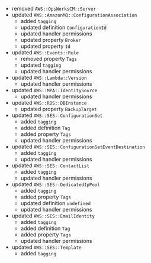 - removed `AWS::OpsWorksCM::Server`
- updated `AWS::AmazonMQ::ConfigurationAssociation`
  - added `tagging`
  - updated definition `ConfigurationId`
  - updated handler permissions
  - updated property `Broker`
  - updated property `Id`
- updated `AWS::Events::Rule`
  - removed property `Tags`
  - updated `tagging`
  - updated handler permissions
- updated `AWS::Lambda::Version`
  - updated handler permissions
- updated `AWS::MPA::IdentitySource`
  - updated handler permissions
- updated `AWS::RDS::DBInstance`
  - updated property `BackupTarget`
- updated `AWS::SES::ConfigurationSet`
  - added `tagging`
  - added definition `Tag`
  - added property `Tags`
  - updated handler permissions
- updated `AWS::SES::ConfigurationSetEventDestination`
  - added `tagging`
  - updated handler permissions
- updated `AWS::SES::ContactList`
  - added `tagging`
  - updated handler permissions
- updated `AWS::SES::DedicatedIpPool`
  - added `tagging`
  - added property `Tags`
  - updated definition `undefined`
  - updated handler permissions
- updated `AWS::SES::EmailIdentity`
  - added `tagging`
  - added definition `Tag`
  - added property `Tags`
  - updated handler permissions
- updated `AWS::SES::Template`
  - added `tagging`
